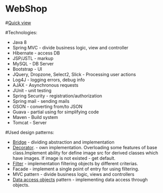 # WebShop

#[Quick view](https://www.youtube.com/watch?v=x_efAIwwYz8&ab_channel=VovaDudas)

#Technologies: 
  - Java 8
  - Spring MVC - divide business logic, view and controller
  - Hibernate - access DB
  - JSP/JSTL - markup
  - MySQL - DB Server
  - Bootstrap - UI
  - JQuery, Dropzone, Select2, Slick - Processing user actions
  - Log4J - logging errors, debug info
  - AJAX - Asynchronous requests 
  - JUnit - unit testing
  - Spring Security - registration/authorization
  - Spring mail - sending mails
  - GSON - converting from/to JSON
  - Guava - partial using for simplifying code 
  - Maven - Build system
  - Tomcat - Server
  
#Used design patterns:
  - [Bridge]( https://github.com/Vova2805/WebShop/tree/master/src/main/java/com/webshop/service) - dividing abstraction and implementation
  - [Decorator](https://github.com/Vova2805/WebShop/tree/master/src/main/java/com/webshop/model/classes/extra). - own implementation. Overloading some features of base class.Implement ability for define image src for derived classes which have images. If image is not existed - get default.
  - [Filter](https://github.com/Vova2805/WebShop/tree/master/src/main/java/com/webshop/util/filterFacade) - implementation filtering objects by different criterias. 
  - Facade - implement a single point of entry for using filtering.
  - MVC pattern - divide business logic, views and controllers
  - [Data access objects](https://github.com/Vova2805/WebShop/tree/master/src/main/java/com/webshop/dao) pattern - implementing data access through objects. 
